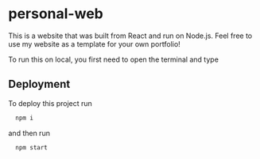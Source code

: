 # personal-web

This is a website that was built from React and run on Node.js.
Feel free to use my website as a template for your own portfolio!

To run this on local, you first need to open the terminal and type

## Deployment

To deploy this project run

```bash
  npm i
```
and then run
```bash
  npm start
```